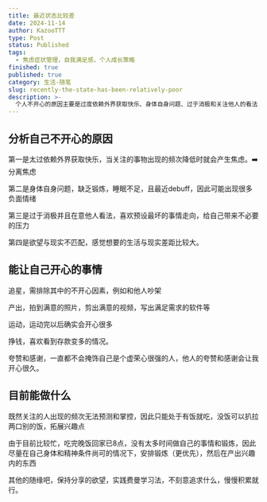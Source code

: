 ```yaml
---
title: 最近状态比较差
date: 2024-11-14
author: KazooTTT
type: Post
status: Published
tags:
  - 焦虑症状管理，自我满足感，个人成长策略
finished: true
published: true
category: 生活-随笔
slug: recently-the-state-has-been-relatively-poor
description: >-
  个人不开心的原因主要是过度依赖外界获取快乐、身体自身问题、过于消极和关注他人的看法，以及欲望与现实不匹配。可以让自己开心的事情包括追星、产出、运动、挣钱和夸赞感谢。面对当下不确定的未来，目前可以安排锻炼和产出兴趣活动，保持分享的欲望以及实践费曼学习法，渐进式地提升身心健康和生活满意度。
---
```


## 分析自己不开心的原因  

第一是太过依赖外界获取快乐，当关注的事物出现的频次降低时就会产生焦虑。➡️分离焦虑

第二是身体自身问题，缺乏锻炼，睡眠不足，且最近debuff，因此可能出现很多负面情绪

第三是过于消极并且在意他人看法，喜欢预设最坏的事情走向，给自己带来不必要的压力 ​​​

第四是欲望与现实不匹配，感觉想要的生活与现实差距比较大。

## 能让自己开心的事情  

追星，需排除其中的不开心因素，例如和他人吵架

产出，拍到满意的照片，剪出满意的视频，写出满足需求的软件等

运动，运动完以后确实会开心很多

挣钱，喜欢看到存款变多的情况。

夸赞和感谢，一直都不会掩饰自己是个虚荣心很强的人，他人的夸赞和感谢会让我开心很久。

## 目前能做什么  

既然关注的人出现的频次无法预测和掌控，因此只能处于有饭就吃，没饭可以扒拉两口别的饭，拓展兴趣点  

由于目前比较忙，吃完晚饭回家已8点，没有太多时间做自己的事情和锻炼，因此尽量在自己身体和精神条件尚可的情况下，安排锻炼（更优先），然后在产出兴趣内的东西  

其他的随缘吧，保持分享的欲望，实践费曼学习法，不刻意追求什么，慢慢积累就行。
